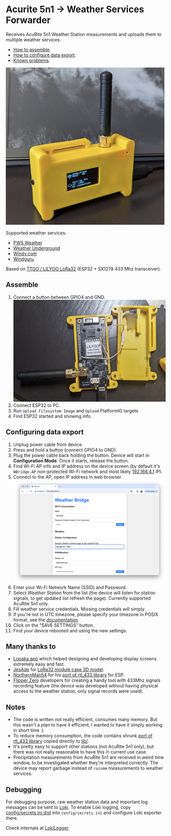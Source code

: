 # Acurite 5n1 -> Weather Services Forwarder

Receives AcuRite 5n1 Weather Station measurements and uploads them to multiple weather services.

* [How to assemble](#assemble).
* [How to configure data export](#configuring-data-export).
* [Known problems](https://github.com/shchuko/acurite-bridge/issues).

<img src="docs/front.png" width="500" alt="front">

Supported weather services:

* [PWS Weather](https://www.pwsweather.com/)
* [Weather Underground](https://www.wunderground.com/)
* [Windy.com](https://stations.windy.com/)
* [Windguru](https://www.windguru.cz/)

Based on [TTGO / LILYGO LoRa32](https://www.lilygo.cc/products/lora3) (ESP32 + SX1278 433 Mhz transceiver).

## Assemble

1. Connect a button between GPIO4 and GND.
   <img src="docs/disassembled.png" width="500" alt="disassembled">
2. Connect ESP32 to PC.
3. Run  `Upload Filesystem Image` and `Upload` PlatformIO targets
4. Find ESP32 started and showing info.

## Configuring data export

1. Unplug power cable from device.
2. Press and hold a button (connect GPIO4 to GND).
3. Plug the power cable back holding the button. Device will start in **Configuration Mode**. Once it starts, release
   the button.
4. Find Wi-Fi AP info and IP address on the device screen (by default it's `WBridge-AP` non-protected Wi-Fi network and
   most likely [192.168.4.1](http://192.168.4.1/) IP).
5. Connect to the AP, open IP address in web browser.
   <img src="docs/configsite.png" alt="configsite">
6. Enter your Wi-Fi Network Name (SSID) and Password.
7. Select *Weather Station* from the list (the device will listen for station signals, to get updated list refresh the
   page). Currently supported AcuRite 5n1 only.
8. Fill weather service credentials. Missing credentials will simply
9. If you're not in UTC timezone, please specify your timezone in POSIX format, see
   the [documentation](https://www.gnu.org/software/libc/manual/html_node/TZ-Variable.html).
10. Click on the "SAVE SETTINGS" button.
11. Find your device rebooted and using the new settings.

## Many thanks to

* [Lopaka.app](https://lopaka.app/) which helped designing and developing display screens extremely easy and fast.
* [JesAde](https://www.thingiverse.com/jesade/designs)
  for [LoRa32 module case 3D model](https://www.thingiverse.com/thing:4518757).
* [NorthernMan54](https://github.com/NorthernMan54) for
  his [port of rtl_433 library](https://github.com/NorthernMan54/rtl_433_ESP) for ESP.
* [Flipper Zero](https://flipperzero.one/) developers for creating a handy tool with 433Mhz signals recording feature 
  (the device was developed without having physical access to the weather station, only signal records were used).

## Notes

* The code is written not really efficient, consumes many memory. But this wasn't a plan to have it efficient, I wanted
  to have it simply working in short time :)
* To reduce memory consumption, the code contains
  shrunk [port of rtl_433 library](https://github.com/NorthernMan54/rtl_433_ESP) copied directly to [lib/](lib).
* It's pretty easy to support other stations (not AcuRite 5n1 only), but there was not really reasonable to have this in
  current use case.
* Precipitation measurements from AcuRite 5n1 are received in weird time window, to be investigated whether they're
  interpreted correctly. The device may report garbage instead of `rainmm` measurements to weather services. 

## Debugging

For debugging purpose, raw weather station data and important log messages can be sent
to [Loki](https://grafana.com/oss/loki/). To enable Loki logging,
copy [config/secrets.ini.dist](config/secrets.ini.dist) into `config/secrets.ini` and configure Loki exporter there.

Check internals at [LokiLogger](include/weatherBridge/LokiLogger.hpp).